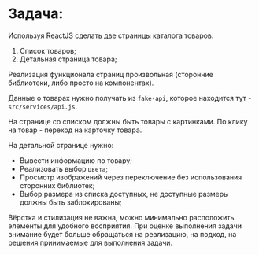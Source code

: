# Задача:

Используя ReactJS сделать две страницы каталога товаров:

1. Список товаров;
2. Детальная страница товара;

Реализация функционала страниц произвольная (сторонние библиотеки, либо просто на компонентах).

Данные о товарах нужно получать из `fake-api`, которое находится тут - `src/services/api.js`.

На странице со списком должны быть товары с картинками. По клику на товар - переход на карточку товара.

На детальной странице нужно:
* Вывести информацию по товару;
* Реализовать выбор `цвета`;
* Просмотр изображений через переключение без использования сторонних библиотек;
* Выбор размера из списка доступных, не доступные размеры должны быть заблокированы;

Вёрстка и стилизация не важна, можно минимально расположить элементы для удобного восприятия.
При оценке выполнения задачи внимание будет больше обращаться на реализацию, на подход, на решения принимаемые для выполнения задачи.
